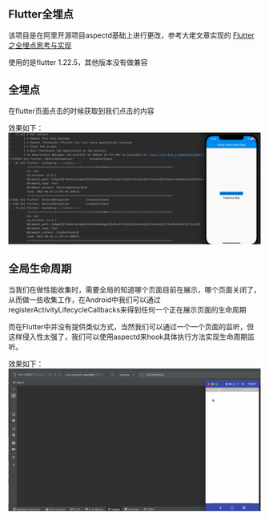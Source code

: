 ## Flutter全埋点
该项目是在阿里开源项目aspectd基础上进行更改，参考大佬文章实现的
[Flutter之全埋点思考与实现](https://juejin.cn/post/6892371163859976199#heading-3)

使用的是flutter 1.22.5，其他版本没有做兼容

## 全埋点
在flutter页面点击的时候获取到我们点击的内容

效果如下：
![image](111.png)

## 全局生命周期
当我们在做性能收集时，需要全局的知道哪个页面目前在展示，哪个页面关闭了，从而做一些收集工作，在Android中我们可以通过registerActivityLifecycleCallbacks来得到任何一个正在展示页面的生命周期

而在Flutter中并没有提供类似方式，当然我们可以通过一个一个页面的监听，但这样侵入性太强了，我们可以使用aspectd来hook具体执行方法实现生命周期监听。

效果如下：
![image](flutter_lifecycle.gif)
